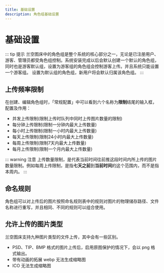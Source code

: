 ```yaml
---
title: 基础设置
description: 角色组基础设置
---
```


# 基础设置

::: tip 提示
兰空图床中的角色组是整个系统的核心部分之一，无论是已注册用户、游客、管理员都受角色组控制。系统安装完成以后会默认创建一个默认的角色组，同时也是游客默认组，设置为游客组的角色组会控制游客上传。并且系统只能设置一个游客组。
设置为默认组的角色组，新用户将会默认归属该角色组。
:::

## 上传频率限制
在创建、编辑角色组时，「常规配置」中可以看到六个名称为**限制**结尾的输入框，配置及作用：
- 并发上传限制(限制上传时队列中同时上传图片数量的限制)
- 每分钟上传限制(限制一分钟内最大上传数量)
- 每小时上传限制(限制一小时内最大上传数量)
- 每天上传限制(限制24小时内最大上传数量)
- 每周上传限制(限制7天内最大上传数量)
- 每月上传限制(限制一个月内最大上传数量)

::: warning 注意
上传数量限制，是代表当前时间往前推这段时间内所上传的图片数量限制。例如每周上传限制，是指**七天之前**到**当前时间**的这个范围内，而不是指本周内。
:::

## 命名规则
角色组可以对上传后的图片按照命名规则表中的规则对图片的物理储存路径、文件名称进行重写，并且相同、不同的规则可以组合使用。

## 允许上传的图片类型
兰空图床支持九种图片类型的文件上传，其中会有一些区别。
- PSD、TIP、BMP 格式的图片上传后，启用原图保护的情况下，会以 png 格式输出。
- 带有动画的拓展 webp 无法生成缩略图
- ICO 无法生成缩略图